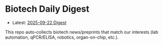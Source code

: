 # Biotech Daily Digest

- Latest: [2025-09-22 Digest](digest/2025-09-22.md)

This repo auto-collects biotech news/preprints that match our interests (lab automation, qPCR/ELISA, robotics, organ-on-chip, etc.).
